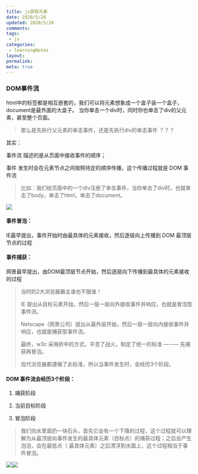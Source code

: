 ```yaml
---
title: js获取元素
date: 2020/5/20
updated: 2020/5/20
comments:
tags:
 - js
categories:
 - learningNotes
layout:
permalink:
meta: true
---
```


### DOM事件流

  html中的标签都是相互嵌套的，我们可以将元素想象成一个盒子装一个盒子，document是最外面的大盒子。 当你单击一个div时，同时你也单击了div的父元素，甚至整个页面。

> 那么是先执行父元素的单击事件，还是先执行div的单击事件 ？？？

其实：

事件流 描述的是从页面中接收事件的顺序；

事件 发生时会在元素节点之间按照待定的顺序传播，这个传播过程就是 DOM 事件流

> 比如：我们给页面中的一个div注册了单击事件，当你单击了div时，也就单击了body，单击了html，单击了document。

<img src="https://s1.328888.xyz/2022/04/09/X1ZDZ.png">

#### 事件冒泡：

IE最早提出，事件开始时由最具体的元素接收，然后逐级向上传播到 DOM 最顶层节点的过程

#### 事件捕获：

网景最早提出，由DOM最顶层节点开始，然后逐层向下传播到最具体的元素接收的过程

>  当时的2大浏览器霸主谁也不服谁！
>
>  IE 提出从目标元素开始，然后一层一层向外接收事件并响应，也就是冒泡型事件流。
>
>  Netscape（网景公司）提出从最外层开始，然后一层一层向内接收事件并响应，也就是捕获型事件流。
>
>  最终，w3c 采用折中的方式，平息了战火，制定了统一的标准 —--— 先捕获再冒泡。
>
>  现代浏览器都遵循了此标准，所以当事件发生时，会经历3个阶段。



#### DOM 事件流会经历3个阶段： 

 

1. 捕获阶段

2. 当前目标阶段

3. 冒泡阶段 

>  我们向水里面扔一块石头，首先它会有一个下降的过程，这个过程就可以理解为从最顶层向事件发生的最具体元素（目标点）的捕获过程；之后会产生泡泡，会在最低点（ 最具体元素）之后漂浮到水面上，这个过程相当于事件冒泡。 

 <img src="https://s1.328888.xyz/2022/04/09/X1j3C.png">

<img src="https://s1.328888.xyz/2022/04/09/X1vEg.png" style="float:left">
